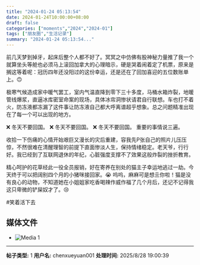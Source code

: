 ```yaml
---
title: "2024-01-24 05:13:54"
date: 2024-01-24T10:00:00+08:00
draft: false
categories: ["moments","2024","2024-01"]
tags: ["朋友圈","生活记录"]
summary: "2024-01-24 05:13:54..."
---
```


​前几天梦到掉牙，起床后整个人都不好了。冥冥之中仿佛有股神秘力量推了我一个就算坐头等舱也必须马上滚回加拿大的心理暗示，硬是哭着闹着定了机票，原来是搁这等着呢：​冠历四年还没阳过的这份幸运，还是还在了回加喜迎的五位数账单上。🙃 

极寒气候造成家中暖气罢工，室内气温直降到零下三十多度，马桶水箱炸裂，地暖管线爆浆，直逼冰库密室命案的现场，具体冰帘洞惨状请君自行联想。车也打不着火，防冻液都冻漏了这件事让防冻液自己都大呼离谱超乎想象。总之问题精准出现在了每一个可以出现的地方。

❌ 冬天不要回国。
❌ 冬天不要回国。
❌ 冬天不要回国。
重要的事情说三遍。

收拾一下伤痛的心情开始艰巨又漫长的灾后重建，容我先P张自己的照片儿压压惊，不然很难在清醒理智的前提下直面惨淡人生，保持情绪稳定。老天爷，行行好。我已经到了互联网退休的年纪，心脏强度支撑不了效果这般炸裂的挫折教育。

精心呵护的花草经此一役全员报销，好在寄养在别处的猫主子幸运地逃过一劫。今天终于可以把阔别四个月的小猪咪接回家。😭 呜呜，麻麻可是想亖你啦！猫是没有良心的动物，不知道她在小姐姐家吃香喝辣作威作福了几个月后，还记不记得我这只卑微的铲屎奴才了。​😢

​#笑着活下去

## 媒体文件

- ![Media 1](/Moments/photos/2024-01-24/202401240513540.jpg)

---

**帖子类型:** 1
**用户名:** chenxueyuan001
**处理时间:** 2025/8/28 19:00:39